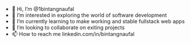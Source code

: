 - 👋 Hi, I’m @1bintangnaufal
- 👀 I’m interested in exploring the world of software development
- 🌱 I’m currently learning to make working and stable fullstack web apps
- 💞️ I’m looking to collaborate on exiting projects
- 📫 How to reach me linkedin.com/in/bintangnaufal

<!---
1bintangnaufal/1bintangnaufal is a ✨ special ✨ repository because its `README.md` (this file) appears on your GitHub profile.
You can click the Preview link to take a look at your changes.
--->
